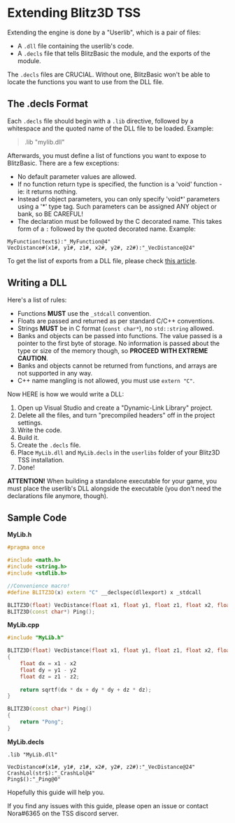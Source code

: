 # Extending Blitz3D TSS

Extending the engine is done by a "Userlib", which is a pair of files:

- A `.dll` file containing the userlib's code.
- A `.decls` file that tells BlitzBasic the module, and the exports of the module.

The `.decls` files are CRUCIAL. Without one, BlitzBasic won't be able to locate the functions you want to use from the DLL file.

## The .decls Format

Each `.decls` file should begin with a `.lib` directive, followed by a whitespace and the quoted name of the DLL file to be loaded. Example:

> .lib "mylib.dll"

Afterwards, you must define a list of functions you want to expose to BlitzBasic. There are a few exceptions:

- No default parameter values are allowed.
- If no function return type is specified, the function is a 'void' function - ie: it returns nothing.
- Instead of object parameters, you can only specify 'void*' parameters using a '*' type tag. Such
parameters can be assigned ANY object or bank, so BE CAREFUL!
- The declaration must be followed by the C decorated name. This takes form of a `:` followed by the quoted decorated name. Example:

```
MyFunction(text$):"_MyFunction@4"
VecDistance#(x1#, y1#, z1#, x2#, y2#, z2#):"_VecDistance@24"
```

To get the list of exports from a DLL file, please check [this article](https://docs.microsoft.com/en-us/cpp/build/reference/dash-exports?view=msvc-170).

## Writing a DLL

Here's a list of rules:

- Functions **MUST** use the `_stdcall` convention.
- Floats are passed and returned as per standard C/C++ conventions.
- Strings **MUST** be in C format (`const char*`), no `std::string` allowed.
- Banks and objects can be passed into functions. The value passed is a pointer to the first byte of storage. No information is passed about the type or size of the memory though, so **PROCEED WITH EXTREME CAUTION**.
- Banks and objects cannot be returned from functions, and arrays are not supported in any way.
- C++ name mangling is not allowed, you must use `extern "C"`.

Now HERE is how we would write a DLL:

1. Open up Visual Studio and create a "Dynamic-Link Library" project.
2. Delete all the files, and turn "precompiled headers" off in the project settings.
3. Write the code.
4. Build it.
5. Create the `.decls` file.
6. Place `MyLib.dll` and `MyLib.decls` in the `userlibs` folder of your Blitz3D TSS installation.
7. Done!

**ATTENTION!** When building a standalone executable for your game, you must place the userlib's DLL alongside the executable (you don't need the declarations file anymore, though).

## Sample Code

**MyLib.h**

```cpp
#pragma once

#include <math.h>
#include <string.h>
#include <stdlib.h>

//Convenience macro!
#define BLITZ3D(x) extern "C" __declspec(dllexport) x _stdcall

BLITZ3D(float) VecDistance(float x1, float y1, float z1, float x2, float y2, float z2);
BLITZ3D(const char*) Ping();
```

**MyLib.cpp**

```cpp
#include "MyLib.h"

BLITZ3D(float) VecDistance(float x1, float y1, float z1, float x2, float y2, float z2)
{
    float dx = x1 - x2
    float dy = y1 - y2
    float dz = z1 - z2;
  
    return sqrtf(dx * dx + dy * dy + dz * dz);
}

BLITZ3D(const char*) Ping()
{
    return "Pong";
}
```

**MyLib.decls**

```
.lib "MyLib.dll"

VecDistance#(x1#, y1#, z1#, x2#, y2#, z2#):"_VecDistance@24"
CrashLol(str$):"_CrashLol@4"
Ping$():"_Ping@0"
```

Hopefully this guide will help you.

If you find any issues with this guide, please open an issue or contact Nora#6365 on the TSS discord server.
